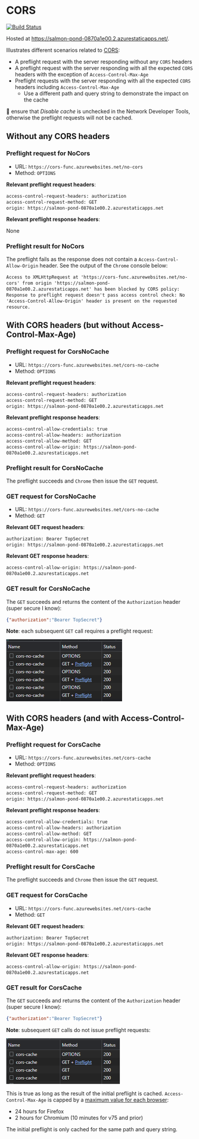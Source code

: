 # CORS

[![Build Status][github-actions-shield]][github-actions]

Hosted at <https://salmon-pond-0870a1e00.2.azurestaticapps.net/>.

Illustrates different scenarios related to [CORS][cors]:

- A preflight request with the server responding without any `CORS` headers
- A preflight request with the server responding with all the expected `CORS` headers with the exception of `Access-Control-Max-Age`
- Preflight requests with the server responding with all the expected `CORS` headers including `Access-Control-Max-Age`
  - Use a different path and query string to demonstrate the impact on the cache

:rotating_light: ensure that _Disable cache_ is unchecked in the Network Developer Tools, otherwise the preflight requests will not be cached.

## Without any CORS headers

### Preflight request for NoCors

- URL: `https://cors-func.azurewebsites.net/no-cors`
- Method: `OPTIONS`

**Relevant preflight request headers**:

```text
access-control-request-headers: authorization
access-control-request-method: GET
origin: https://salmon-pond-0870a1e00.2.azurestaticapps.net
```

**Relevant preflight response headers**:

None

### Preflight result for NoCors

The preflight fails as the response does not contain a `Access-Control-Allow-Origin` header. See the output of the `Chrome` console below:

```text
Access to XMLHttpRequest at 'https://cors-func.azurewebsites.net/no-cors' from origin 'https://salmon-pond-0870a1e00.2.azurestaticapps.net' has been blocked by CORS policy: Response to preflight request doesn't pass access control check: No 'Access-Control-Allow-Origin' header is present on the requested resource.
```

## With CORS headers (but without Access-Control-Max-Age)

### Preflight request for CorsNoCache

- URL: `https://cors-func.azurewebsites.net/cors-no-cache`
- Method: `OPTIONS`

**Relevant preflight request headers**:

```text
access-control-request-headers: authorization
access-control-request-method: GET
origin: https://salmon-pond-0870a1e00.2.azurestaticapps.net
```

**Relevant preflight response headers**:

```text
access-control-allow-credentials: true
access-control-allow-headers: authorization
access-control-allow-method: GET
access-control-allow-origin: https://salmon-pond-0870a1e00.2.azurestaticapps.net
```

### Preflight result for CorsNoCache

The preflight succeeds and `Chrome` then issue the `GET` request.

### GET request for CorsNoCache

- URL: `https://cors-func.azurewebsites.net/cors-no-cache`
- Method: `GET`

**Relevant GET request headers**:

```text
authorization: Bearer TopSecret
origin: https://salmon-pond-0870a1e00.2.azurestaticapps.net
```

**Relevant GET response headers**:

```text
access-control-allow-origin: https://salmon-pond-0870a1e00.2.azurestaticapps.net
```

### GET result for CorsNoCache

The `GET` succeeds and returns the content of the `Authorization` header (super secure I know):

```json
{"authorization":"Bearer TopSecret"}
```

**Note**: each subsequent `GET` call requires a preflight request:

![One preflight per GET](./docs/img/many-preflights.png)

## With CORS headers (and with Access-Control-Max-Age)

### Preflight request for CorsCache

- URL: `https://cors-func.azurewebsites.net/cors-cache`
- Method: `OPTIONS`

**Relevant preflight request headers**:

```text
access-control-request-headers: authorization
access-control-request-method: GET
origin: https://salmon-pond-0870a1e00.2.azurestaticapps.net
```

**Relevant preflight response headers**:

```text
access-control-allow-credentials: true
access-control-allow-headers: authorization
access-control-allow-method: GET
access-control-allow-origin: https://salmon-pond-0870a1e00.2.azurestaticapps.net
access-control-max-age: 600
```

### Preflight result for CorsCache

The preflight succeeds and `Chrome` then issue the `GET` request.

### GET request for CorsCache

- URL: `https://cors-func.azurewebsites.net/cors-cache`
- Method: `GET`

**Relevant GET request headers**:

```text
authorization: Bearer TopSecret
origin: https://salmon-pond-0870a1e00.2.azurestaticapps.net
```

**Relevant GET response headers**:

```text
access-control-allow-origin: https://salmon-pond-0870a1e00.2.azurestaticapps.net
```

### GET result for CorsCache

The `GET` succeeds and returns the content of the `Authorization` header (super secure I know):

```json
{"authorization":"Bearer TopSecret"}
```

**Note**: subsequent `GET` calls do not issue preflight requests:

![Single preflight](./docs/img/single-preflight.png)

This is true as long as the result of the initial preflight is cached. `Access-Control-Max-Age` is capped by a [maximum value for each browser][max-age]:

- 24 hours for Firefox
- 2 hours for Chromium (10 minutes for v75 and prior)

The initial preflight is only cached for the same path and query string.

[cors]: https://developer.mozilla.org/en-US/docs/Web/HTTP/CORS
[max-age]: https://developer.mozilla.org/en-US/docs/Web/HTTP/Headers/Access-Control-Max-Age#Directives
[github-actions-shield]: https://github.com/gabrielweyer/cors/actions/workflows/workflow.yml/badge.svg
[github-actions]: https://github.com/gabrielweyer/cors/actions/workflows/workflow.yml
